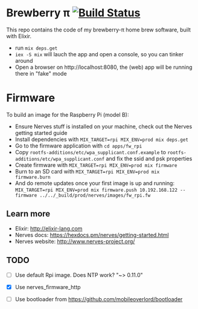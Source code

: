 # Brewberry &pi; [![Build Status](https://travis-ci.org/amolenaar/elixir-brewberry-pi.svg?branch=master)](https://travis-ci.org/amolenaar/elixir-brewberry-pi)

This repo contains the code of my brewberry-&pi; home brew software,
built with Elixir.

 * run `mix deps.get`
 * `iex -S mix` will lauch the app and open a console, so you can tinker around
 * Open a browser on http://localhost:8080, the (web) app will be running there in "fake" mode
 
# Firmware

To build an image for the Raspberry Pi (model B):

  * Ensure Nerves stuff is installed on your machine, check out the Nerves getting started guide
  * Install dependencies with `MIX_TARGET=rpi MIX_ENV=prod mix deps.get`
  * Go to the firmware application with `cd apps/fw_rpi`
  * Copy `rootfs-additions/etc/wpa_supplicant.conf.example` to
    `rootfs-additions/etc/wpa_supplicant.conf` and fix the ssid and psk
     properties
  * Create firmware with `MIX_TARGET=rpi MIX_ENV=prod mix firmware`
  * Burn to an SD card with `MIX_TARGET=rpi MIX_ENV=prod mix firmware.burn`
  * And do remote updates once your first image is up and running: `MIX_TARGET=rpi MIX_ENV=prod mix firmware.push 10.192.168.122 --firmware ../../_build/prod/nerves/images/fw_rpi.fw`

## Learn more

  * Elixir: http://elixir-lang.com
  * Nerves docs: https://hexdocs.pm/nerves/getting-started.html
  * Nerves website: http://www.nerves-project.org/

## TODO

- [ ] Use default Rpi image. Does NTP work? "~> 0.11.0"
- [x] Use nerves_firmware_http
- [ ] Use bootloader from https://github.com/mobileoverlord/bootloader

